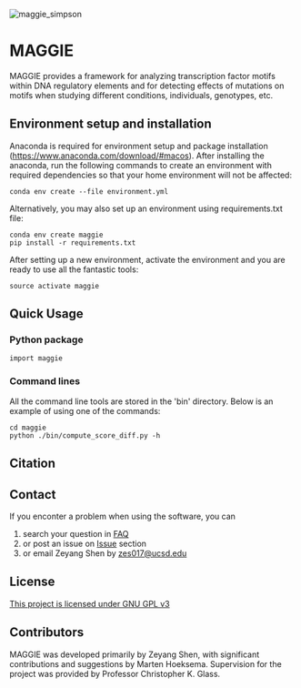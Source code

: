 ![maggie_simpson](https://user-images.githubusercontent.com/33430859/50864683-abfbd000-1357-11e9-8973-2bf7e3ca6dcd.png)

# MAGGIE
MAGGIE provides a framework for analyzing transcription factor motifs within DNA regulatory elements and for detecting effects of mutations on motifs when studying different conditions, individuals, genotypes, etc. 

## Environment setup and installation
Anaconda is required for environment setup and package installation (https://www.anaconda.com/download/#macos). After installing the anaconda, run the following commands to create an environment with required dependencies so that your home environment will not be affected:
```
conda env create --file environment.yml
```

Alternatively, you may also set up an environment using requirements.txt file:
```
conda env create maggie
pip install -r requirements.txt
```

After setting up a new environment, activate the environment and you are ready to use all the fantastic tools:
```
source activate maggie
```

## Quick Usage
### Python package
```
import maggie
```

### Command lines
All the command line tools are stored in the 'bin' directory. Below is an example of using one of the commands:
```
cd maggie
python ./bin/compute_score_diff.py -h
```


## Citation


## Contact
If you enconter a problem when using the software, you can
1. search your question in [FAQ](https://github.com/...)
2. or post an issue on [Issue](https://github.com/zeyang-shen/maggie/issues) section
3. or email Zeyang Shen by zes017@ucsd.edu

## License

[This project is licensed under GNU GPL v3](https://github.com/zeyang-shen/maggie/blob/master/LICENSE)

## Contributors
MAGGIE was developed primarily by Zeyang Shen, with significant contributions and suggestions by Marten Hoeksema. Supervision for the project was provided by Professor Christopher K. Glass. 
